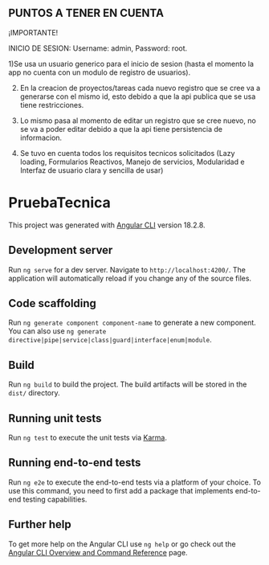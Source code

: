 

## PUNTOS A TENER EN CUENTA

¡IMPORTANTE!

INICIO DE SESION: Username: admin, Password: root.

1)Se usa un usuario generico para el inicio de sesion (hasta el momento la app no cuenta con un modulo de registro de usuarios).

2) En la creacion de proyectos/tareas cada nuevo registro que se cree va a generarse con el mismo id, esto debido a que la api publica que se usa tiene restricciones.

3) Lo mismo pasa al momento de editar un registro que se cree nuevo, no se va a poder editar debido a que la api tiene persistencia de informacion.

4) Se tuvo en cuenta todos los requisitos tecnicos solicitados (Lazy loading, Formularios Reactivos, Manejo de servicios, Modularidad e Interfaz de usuario clara y sencilla de usar)

# PruebaTecnica

This project was generated with [Angular CLI](https://github.com/angular/angular-cli) version 18.2.8.

## Development server

Run `ng serve` for a dev server. Navigate to `http://localhost:4200/`. The application will automatically reload if you change any of the source files.

## Code scaffolding

Run `ng generate component component-name` to generate a new component. You can also use `ng generate directive|pipe|service|class|guard|interface|enum|module`.

## Build

Run `ng build` to build the project. The build artifacts will be stored in the `dist/` directory.

## Running unit tests

Run `ng test` to execute the unit tests via [Karma](https://karma-runner.github.io).

## Running end-to-end tests

Run `ng e2e` to execute the end-to-end tests via a platform of your choice. To use this command, you need to first add a package that implements end-to-end testing capabilities.

## Further help

To get more help on the Angular CLI use `ng help` or go check out the [Angular CLI Overview and Command Reference](https://angular.dev/tools/cli) page.
